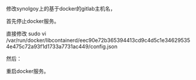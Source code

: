 修改synolgoy上的基于docker的gitlab主机名，

首先停止docker服务。

直接修改
sudo vi /var/run/docker/libcontainerd/eec90e72b365394413cd9c4d5c1e346295354e475c72a93f1d1733a7731ac449/config.json

然后：  

重启docker服务。
